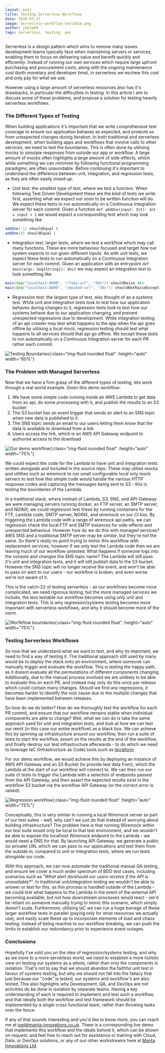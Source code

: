 ```yaml
---
layout: post
title: Testing Serverless Workflows
date: 2020-03-27
image: Serverless-workflow-testable.png
author: jhole89
tags: serverless, testing, aws
---
```


Serverless is a design pattern which aims to remove many issues development teams typically face when maintaining 
servers or services, enabling them to focus on delivering value and benefit quickly and efficiently. Instead of running
our own services which require large upfront purchasing and procurement costs, along with the ongoing maintenance cost 
(both monetary and developer time), in serverless we eschew this cost and only pay for what we use.

However using a large amount of serverless resources also has it's drawbacks, in particular the difficulties in testing.
In this article I aim to discuss some of these problems, and propose a solution for testing heavily serverless workflows.

### The Different Types of Testing
When building applications it's important that we write comprehensive test coverage to ensure our application behaves as
expected, and protects us from unexpected changes during iteration. In both traditional and serverless development, 
when building apps and workflows that involve calls to other services, we need to test the boundaries. This is often 
done by utilising mocks to simulate responses from outside our app or workflow. A large amount of mocks often highlights 
a large amount of side-effects, which while something we can minimise by following functional programming paradigms, are 
often unavoidable. Before continuing it's important to understand the difference between unit, integration, and 
regression tests, as they are often easily mixed up:

* Unit test: the smallest type of test, where we test a function. When following Test Driven Development these are the 
kind of tests we write first, asserting what we expect our soon to be written function will do. We expect these tests 
to run automatically on a Continuous Integration server for each commit. Given a function
`def addOne(input: Int): Int = input + 1` we would expect a corresponding test which may look something like
```scala
addOne(-1) shouldEqual 0
addOne(0) shouldEqual 1
```

* Integration test: larger tests, where we test a workflow which may call many functions. These are more behaviour 
focused and target how our system expects to run given different inputs. As with unit tests, we expect these tests to 
run automatically on a Continuous Integration server for each commit. Given an application with an 
entrypoint `def main(args: Seq[String]): Unit` we may expect an integration test to look something like
```scala
main(Seq("localhost:8000", "/fake-url", "30s")) shouldRaise 404
main(Seq("localhost:8000", "/mocked-url", "30s")) shouldNotRaiseException
```

* Regression test: the largest type of test, also thought of as a systems test. While unit and integration tests look to 
test how our application behaves during changes to it, regression tests look to test how our systems behave due to our
application changing, and prevent unexpected regressions due to development. While integration testing of an api crawler 
may test what happens to the app when the api goes offline by utilising a local mock, regression testing should test what 
happens to all services should that api go offline. We except these tests to run automatically on a Continuous Integration 
server for each PR rather each commit.

![Testing Boundaries]({{site.baseurl}}/assets/images/blog/testing-boundaries.png){:class="img-fluid rounded float" :height="auto" width="60%"}

### The Problem with Managed Serverless
Now that we have a firm grasp of the different types of testing, lets work through a real world example. Given this demo
workflow:

 1. We have some simple code running inside an AWS Lambda to get data from an api, do some processing with it, and publish
  the results to an S3 bucket
 2. The S3 bucket has an event trigger that sends an alert to an SNS topic when new data is published to it
 3. The SNS topic sends an email to our users letting them know that the data is available to download from a link
 4. Users access the link, which is an AWS API Gateway endpoint to authorise access to the download
 
![Our demo workflow]({{site.baseurl}}/assets/images/blog/Serverless-workflow.png){:class="img-fluid rounded float" :height="auto" width="75%"}

We could expect the code for the Lambda to have unit and integration tests written alongside and included in the source 
repo. These may utilise mocks and utilities such as wiremock to run small configurable local only mock servers to test 
how this simple code would handle the various HTTP response codes and capturing the messages being sent to S3 - this is 
testing the boundaries of the Lambda.

In a traditional stack, where instead of Lambda, S3, SNS, and API-Gateway we were managing servers running docker, an 
FTP server, an SMTP server, and NGINX; we could regression test these by running containers for the FTP, Lambda code, 
SMTP server, NGINX, and wiremock on our CI box. By triggering the Lambda code with a range of wiremock api paths, we 
can regression check the local FTP and SMTP instances for side-effects and unexpected behaviour. However how do we do 
this with managed services? AWS SNS and a traditional SMTP server may be *similar*, but they're not the same. So there's
really no point trying to mimic this workflow with replacement services, however if we only test the Lambda code then we
are leaving much of our workflow untested. What happens if someone logs into the console and changes the SNS topic name?
The Lambda will still pass it's unit and integration tests, and it will still publish data to the S3 bucket. However 
the SNS topic will no longer receive the event, and won't be able to pass on alert to our users - our workflow is broken,
and even worse we're not aware of it.

This is the catch-22 of testing serverless - as our workflows become more complicated, we need rigorous testing, 
but the more managed services we include, the less testable our workflow becomes using only unit and integration tests. 
This is why regression/systems testing becomes more important with serverless workflows, and why it should become more 
of the norm.

![Worfkflow boundaries]({{site.baseurl}}/assets/images/blog/Serverless-workflow-testable.png){:class="img-fluid rounded float" :height="auto" width="75%"}

### Testing Serverless Workflows
So now that we understand what we want to test, and why its important, we need to find a way of testing it. The traditional
approach still used by many would be to deploy the stack onto an environment, where someone can manually trigger and 
evaluate the workflow. This is testing the happy path, as it doesnt evaluate all the permutations of different 
components changing. Additionally, due to the manual process involved we are unlikely to be able to evaluate this on each
PR, and instead may only do this once per release which could contain many changes. Should we find any regressions, 
it becomes harder to identify the root cause due to the multiple changes that have been implemented between releases.

So how do we do better? How do we thoroughly test the workflow for each PR commit, and ensure that our workflow remains
stable when individual components are able to change? Well, what we can do is take the same approach used for unit and 
integration tests, and look at how we can test our remit (in this case our entire workflow) as a black box. We can 
achieve this by spinning up infrastructure around our workflow, then run a suite of tests to start the workflow, assert 
on the results at the end of the workflow, and finally destroy our test infrastructure afterwards - to do which we need
to leverage IaC (Infrastructure as Code) tools such as [terraform](https://www.terraform.io/).

For our demo workflow, we would achieve this by deploying an instance of AWS API Gateway and an S3 Bucket (to provide test
data from), which the Lambda at the start of our workflow will connect to. We can then run our suite of tests to trigger 
the Lambda with a selection of endpoints passed from the API Gateway, and then assert the expected results exist in the 
workflow S3 bucket via the workflow API Gateway (or the correct error is raised).

![Regression workflow]({{site.baseurl}}/assets/images/blog/serverless-workflow-ci.png){:class="img-fluid rounded float" :height="auto" width="75%"}

Conceptually, this is very similar to running a local Wiremock server as part of our test suites - well, why can't we 
just do that instead of worrying about building infrastructure? The problem here is that running Wiremock within our test
suite would only be local to that test environment, and we wouldn't be able to expose the localhost Wiremock endpoint to
the Lambda - we would need a DNS for that. By launching API Gateway, we generate a public (or private) URL which we can
pass to our applications and test them from the outside in; compared to unit or integration tests, where we run tests
alongside our code.

With this approach, we can now automate the traditional manual QA testing, and ensure we cover a much wider spectrum of
BDD test cases, including scenarios such as *"What alert do/should our users receive if the API is unavailable?"*. In 
traditional unit/integration testing we wouldn't be able to answer or test for this, as this process is handled outside 
of the Lambda - we could test what happens to the Lambda in the event of the external API becoming available, but not 
how downstream processes would react - we'd be reliant on someone manually trying to mimic this scenario, which simply 
doesn't scale. Furthermore, utilising IaC we can run a huge barrage of these larger workflow tests in parallel (paying 
only for what resources we actually use), and easily scale these up to incorporate elements of load and chaos testing; 
instead of being reactive to our workflow breaking, we can push the limits to establish our redundancy prior to experience 
event outages. 

### Conclusions
Hopefully I've sold you on the idea of regression/systems testing, and why as we more to a more serverless world, we need
to establish a more holistic view on testing our systems as a whole, rather than only the components in isolation. That's
not to say that we should abandon the faithful unit test in favour of systems testing, but why we should not fall into
the fallacy that just because our "code" is tested, our systems and workflow's are also tested. This also highlights why 
Development, QA, and DevOps are not activities do be done in isolation by separate teams. Having a key understanding
of each is required to implement and test such a workflow, and that ideally both the workflow and test framework should 
be implemented by a single cross functional team, rather than throwing tasks over the fence.

If any of that sounds interesting and you'd like to know more, you can reach me at 
[joel@manta-innovations.co.uk](mailto:joel@manta-innovations.co.uk). There is a corresponding live demo that implements
this workflow and the ideals behind it, which can be shown on request; and feel free to reach out for assistance or training
with Cloud, Data, or DevOps solutions, or any of our other workstreams here at [Manta Innovations Ltd](https://manta-innovations.co.uk/).